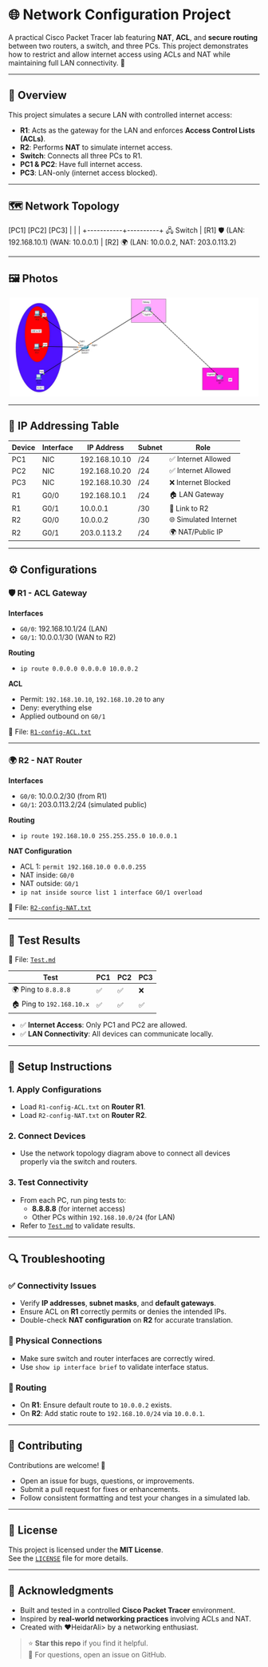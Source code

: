 # 🌐 Network Configuration Project

A practical Cisco Packet Tracer lab featuring **NAT**, **ACL**, and **secure routing** between two routers, a switch, and three PCs. This project demonstrates how to restrict and allow internet access using ACLs and NAT while maintaining full LAN connectivity. 🔐

---

## 📌 Overview

This project simulates a secure LAN with controlled internet access:

- **R1**: Acts as the gateway for the LAN and enforces **Access Control Lists (ACLs)**.
- **R2**: Performs **NAT** to simulate internet access.
- **Switch**: Connects all three PCs to R1.
- **PC1 & PC2**: Have full internet access.
- **PC3**: LAN-only (internet access blocked).

---

## 🗺️ Network Topology

[PC1]      [PC2]      [PC3]
   |          |          |
  +-----------+----------+
         🖧 Switch
             |
          [R1] 🛡️
 (LAN: 192.168.10.1)
 (WAN: 10.0.0.1)
             |
          [R2] 🌍
(LAN: 10.0.0.2, NAT: 203.0.113.2)


---

## 🖼️ Photos

<p align="center">
  <img src="images/net.jpg" width="500" alt="Diagram" />
</p>

---

## 📍 IP Addressing Table

| Device | Interface | IP Address     | Subnet | Role                  |
|--------|-----------|----------------|--------|-----------------------|
| PC1    | NIC       | 192.168.10.10  | /24    | ✅ Internet Allowed    |
| PC2    | NIC       | 192.168.10.20  | /24    | ✅ Internet Allowed    |
| PC3    | NIC       | 192.168.10.30  | /24    | ❌ Internet Blocked    |
| R1     | G0/0      | 192.168.10.1   | /24    | 🏠 LAN Gateway         |
| R1     | G0/1      | 10.0.0.1       | /30    | 🔗 Link to R2          |
| R2     | G0/0      | 10.0.0.2       | /30    | 🌐 Simulated Internet  |
| R2     | G0/1      | 203.0.113.2    | /24    | 🌍 NAT/Public IP       |

---

## ⚙️ Configurations

### 🛡️ R1 - ACL Gateway

**Interfaces**  
- `G0/0`: 192.168.10.1/24 (LAN)  
- `G0/1`: 10.0.0.1/30 (WAN to R2)

**Routing**  
- `ip route 0.0.0.0 0.0.0.0 10.0.0.2`

**ACL**  
- Permit: `192.168.10.10`, `192.168.10.20` to any  
- Deny: everything else  
- Applied outbound on `G0/1`

📄 File: [`R1-config-ACL.txt`](R1-config-ACL.txt)

---

### 🌍 R2 - NAT Router

**Interfaces**  
- `G0/0`: 10.0.0.2/30 (from R1)  
- `G0/1`: 203.0.113.2/24 (simulated public)

**Routing**  
- `ip route 192.168.10.0 255.255.255.0 10.0.0.1`

**NAT Configuration**  
- ACL 1: `permit 192.168.10.0 0.0.0.255`  
- NAT inside: `G0/0`  
- NAT outside: `G0/1`  
- `ip nat inside source list 1 interface G0/1 overload`

📄 File: [`R2-config-NAT.txt`](R2-config-NAT.txt)

---

## 🧪 Test Results

📄 File: [`Test.md`](Test.md)

| Test                          | PC1 | PC2 | PC3 |
|------------------------------|-----|-----|-----|
| 🌍 Ping to `8.8.8.8`         | ✅  | ✅  | ❌  |
| 🏠 Ping to `192.168.10.x`    | ✅  | ✅  | ✅  |

- ✅ **Internet Access**: Only PC1 and PC2 are allowed.  
- ✅ **LAN Connectivity**: All devices can communicate locally.

---
## 📝 Setup Instructions

### 1. Apply Configurations

- Load `R1-config-ACL.txt` on **Router R1**.
- Load `R2-config-NAT.txt` on **Router R2**.

### 2. Connect Devices

- Use the network topology diagram above to connect all devices properly via the switch and routers.

### 3. Test Connectivity

- From each PC, run ping tests to:
  - **8.8.8.8** (for internet access)
  - Other PCs within `192.168.10.0/24` (for LAN)
- Refer to [`Test.md`](Test.md) to validate results.

---

## 🔍 Troubleshooting

### ✅ Connectivity Issues

- Verify **IP addresses**, **subnet masks**, and **default gateways**.
- Ensure ACL on **R1** correctly permits or denies the intended IPs.
- Double-check **NAT configuration** on **R2** for accurate translation.

### 🔌 Physical Connections

- Make sure switch and router interfaces are correctly wired.
- Use `show ip interface brief` to validate interface status.

### 📡 Routing

- On **R1**: Ensure default route to `10.0.0.2` exists.
- On **R2**: Add static route to `192.168.10.0/24` via `10.0.0.1`.

---

## 🤝 Contributing

Contributions are welcome! 🙌

- Open an issue for bugs, questions, or improvements.
- Submit a pull request for fixes or enhancements.
- Follow consistent formatting and test your changes in a simulated lab.

---

## 📜 License

This project is licensed under the **MIT License**.  
See the [`LICENSE`](LICENSE) file for more details.

---

## 🌟 Acknowledgments

- Built and tested in a controlled **Cisco Packet Tracer** environment.
- Inspired by **real-world networking practices** involving ACLs and NAT.
- Created with ❤️HeidarAli>  by a networking enthusiast.

> ⭐ **Star this repo** if you find it helpful.  
> 📧 For questions, open an issue on GitHub.


